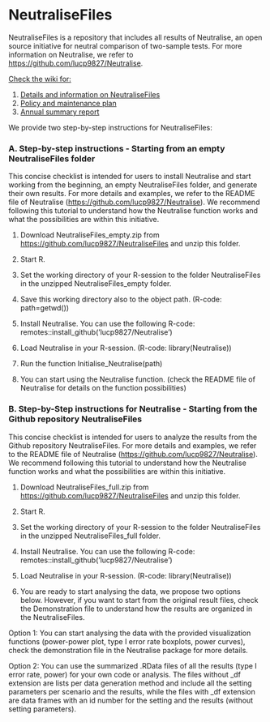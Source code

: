 # NeutraliseFiles
NeutraliseFiles is a repository that includes all results of Neutralise, an open source initiative for neutral comparison of two-sample tests. For more information on Neutralise, we refer to https://github.com/lucp9827/Neutralise. 

[Check the wiki for:](https://github.com/lucp9827/NeutraliseFiles/wiki) 
1. [Details and information on NeutraliseFiles](https://github.com/lucp9827/NeutraliseFiles/wiki)
2. [Policy and maintenance plan]((https://github.com/lucp9827/NeutraliseFiles/wiki/Policy-and-Maintenance-Plan#general))
3. [Annual summary report](https://github.com/lucp9827/NeutraliseFiles/wiki/Annual-Summary-Report#the-protocol-for-the-annual-summary-report)

   
We provide two step-by-step instructions for NeutraliseFiles: 

### A. Step-by-step instructions - Starting from an empty NeutraliseFiles folder

This concise checklist is intended for users to install Neutralise and start working from the beginning, an
empty NeutraliseFiles folder, and generate their own results. For more details and examples, we refer to
the README file of Neutralise (https://github.com/lucp9827/Neutralise). We recommend following
this tutorial to understand how the Neutralise function works and what the possibilities are within this
initiative.

1. Download NeutraliseFiles_empty.zip from https://github.com/lucp9827/NeutraliseFiles and unzip this
folder.
2. Start R.
3. Set the working directory of your R-session to the folder NeutraliseFiles in the unzipped NeutraliseFiles_empty folder.

4. Save this working directory also to the object path. (R-code: path=getwd())
   
5. Install Neutralise. You can use the following R-code: remotes::install_github(’lucp9827/Neutralise’)

6. Load Neutralise in your R-session. (R-code: library(Neutralise))

7. Run the function Initialise_Neutralise(path)

8. You can start using the Neutralise function. (check the README file of Neutralise for details on the function
possibilities)


### B. Step-by-Step instructions for Neutralise - Starting from the Github repository NeutraliseFiles
This concise checklist is intended for users to analyze the results from the Github repository NeutraliseFiles. For more details and examples, we refer to the README file of Neutralise (https://github.com/lucp9827/Neutralise).
We recommend following this tutorial to understand how the Neutralise function works and what the possibilities are within this initiative.
1. Download NeutraliseFiles_full.zip from https://github.com/lucp9827/NeutraliseFiles and unzip this
folder.
2. Start R.
3. Set the working directory of your R-session to the folder NeutraliseFiles in the unzipped NeutraliseFiles_full folder.
4. Install Neutralise. You can use the following R-code: remotes::install_github(’lucp9827/Neutralise’)

5. Load Neutralise in your R-session. (R-code: library(Neutralise))

6. You are ready to start analysing the data, we propose two options below. However, if you want to start
from the original result files, check the Demonstration file to understand how the results are organized
in the NeutraliseFiles.

Option 1: You can start analysing the data with the provided visualization functions (power-power plot, type
I error rate boxplots, power curves), check the demonstration file in the Neutralise package for
more details.

Option 2: You can use the summarized .RData files of all the results (type I error rate, power) for your own
code or analysis. The files without _df extension are lists per data generation method and include
all the setting parameters per scenario and the results, while the files with _df extension are data
frames with an id number for the setting and the results (without setting parameters).
